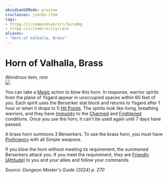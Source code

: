 ```yaml
---
obsidianUIMode: preview
cssclasses: json5e-item
tags:
- ttrpg-cli/compendium/src/5e/xdmg
- ttrpg-cli/item/rarity/rare
aliases: 
- "Horn of Valhalla, Brass"
---
```

# Horn of Valhalla, Brass
*Wondrous item, rare*  
![](Mechanics/items/img/horn-of-valhalla.webp#right)


You can take a [Magic](Mechanics/rules/actions.md#Magic) action to blow this horn. In response, warrior spirits from the plane of Ysgard appear in unoccupied spaces within 60 feet of you. Each spirit uses the Berserker stat block and returns to Ysgard after 1 hour or when it drops to 0 [Hit Points](Mechanics/rules/variant-rules/hit-points-xphb.md). The spirits look like living, breathing warriors, and they have [Immunity](Mechanics/rules/variant-rules/immunity-xphb.md) to the [Charmed](Mechanics/rules/conditions.md#Charmed) and [Frightened](Mechanics/rules/conditions.md#Frightened) conditions. Once you use the horn, it can't be used again until 7 days have passed.

A brass horn summons 3 Berserkers. To use the brass horn, you must have [Proficiency](Mechanics/rules/variant-rules/proficiency-xphb.md) with all Simple weapons.

If you blow the horn without meeting its requirement, the summoned Berserkers attack you. If you meet the requirement, they are [Friendly [Attitude]](Mechanics/rules/variant-rules/friendly-attitude-xphb.md) to you and your allies and follow your commands.

*Source: Dungeon Master's Guide (2024) p. 270*